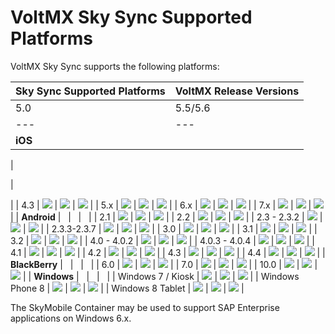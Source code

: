 ﻿   

VoltMX Sky Sync Supported Platforms
=================================

VoltMX Sky Sync supports the following platforms:

   
| Sky Sync Supported Platforms | VoltMX Release Versions |
| --- | --- |
| 5.0 | 5.5/5.6 | 6.x/7.0 |
| --- | --- | --- |
| **iOS** | 
 | 

  


 | 

  


 |
| 4.3 | ![](Resources/Images/yes.png) | ![](Resources/Images/yes.png) | ![](Resources/Images/yes.png) |
| 5.x | ![](Resources/Images/yes.png) | ![](Resources/Images/yes.png) | ![](Resources/Images/yes.png) |
| 6.x | ![](Resources/Images/yes.png) | ![](Resources/Images/yes.png) | ![](Resources/Images/yes.png) |
| 7.x | ![](Resources/Images/yes.png) | ![](Resources/Images/yes.png) | ![](Resources/Images/yes.png) |
| **Android** |   |   |   |
| 2.1 | ![](Resources/Images/no.png) | ![](Resources/Images/no.png) | ![](Resources/Images/no.png) |
| 2.2 | ![](Resources/Images/no.png) | ![](Resources/Images/no.png) | ![](Resources/Images/no.png) |
| 2.3 - 2.3.2 | ![](Resources/Images/yes.png) | ![](Resources/Images/yes.png) | ![](Resources/Images/yes.png) |
| 2.3.3-2.3.7 | ![](Resources/Images/yes.png) | ![](Resources/Images/yes.png) | ![](Resources/Images/yes.png) |
| 3.0 | ![](Resources/Images/yes.png) | ![](Resources/Images/yes.png) | ![](Resources/Images/yes.png) |
| 3.1 | ![](Resources/Images/yes.png) | ![](Resources/Images/yes.png) | ![](Resources/Images/yes.png) |
| 3.2 | ![](Resources/Images/yes.png) | ![](Resources/Images/yes.png) | ![](Resources/Images/yes.png) |
| 4.0 - 4.0.2 | ![](Resources/Images/yes.png) | ![](Resources/Images/yes.png) | ![](Resources/Images/yes.png) |
| 4.0.3 - 4.0.4 | ![](Resources/Images/yes.png) | ![](Resources/Images/yes.png) | ![](Resources/Images/yes.png) |
| 4.1 | ![](Resources/Images/yes.png) | ![](Resources/Images/yes.png) | ![](Resources/Images/yes.png) |
| 4.2 | ![](Resources/Images/yes.png) | ![](Resources/Images/yes.png) | ![](Resources/Images/yes.png) |
| 4.3 | ![](Resources/Images/yes.png) | ![](Resources/Images/yes.png) | ![](Resources/Images/yes.png) |
| 4.4 | ![](Resources/Images/yes.png) | ![](Resources/Images/yes.png) | ![](Resources/Images/yes.png) |
| **BlackBerry** |   |   |   |
| 6.0 | ![](Resources/Images/yes.png) | ![](Resources/Images/yes.png) | ![](Resources/Images/yes.png) |
| 7.0 | ![](Resources/Images/yes.png) | ![](Resources/Images/yes.png) | ![](Resources/Images/yes.png) |
| 10.0 | ![](Resources/Images/no.png) | ![](Resources/Images/yes.png) | ![](Resources/Images/yes.png) |
| **Windows** |   |   |   |
| Windows 7 / Kiosk | ![](Resources/Images/yes.png) | ![](Resources/Images/yes.png) | ![](Resources/Images/yes.png) |
| Windows Phone 8 | ![](Resources/Images/yes.png) | ![](Resources/Images/yes.png) | ![](Resources/Images/yes.png) |
| Windows 8 Tablet | ![](Resources/Images/yes.png) | ![](Resources/Images/yes.png) | ![](Resources/Images/yes.png) |

The SkyMobile Container may be used to support SAP Enterprise applications on Windows 6.x.
